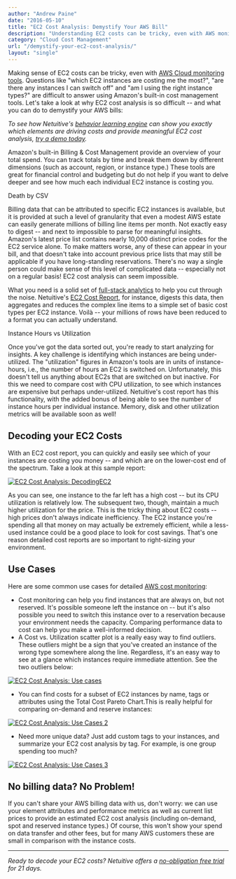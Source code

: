 ```yaml
---
author: "Andrew Paine"
date: "2016-05-10"
title: "EC2 Cost Analysis: Demystify Your AWS Bill"
description: "Understanding EC2 costs can be tricky, even with AWS monitoring. Let's look at why EC2 cost analysis is so tough - and how you can demystify your AWS bills."
category: "Cloud Cost Management"
url: "/demystify-your-ec2-cost-analysis/"
layout: "single"
---
```

Making sense of EC2 costs can be tricky, even with [AWS Cloud monitoring tools](https://www.metricly.com). Questions like "which EC2 instances are costing me the most?", "are there any instances I can switch off" and "am I using the right instance types?" are difficult to answer using Amazon's built-in cost management tools. Let's take a look at why EC2 cost analysis is so difficult -- and what you can do to demystify your AWS bills:

*To see how Netuitive's [behavior learning engine](https://www.metricly.com/behavior-learning-engine) can show you exactly which elements are driving costs and provide meaningful EC2 cost analysis, [try a demo today](https://www.metricly.com/signup).*

Amazon's built-in Billing & Cost Management provide an overview of your total spend. You can track totals by time and break them down by different dimensions (such as account, region, or instance type.) These tools are great for financial control and budgeting but do not help if you want to delve deeper and see how much each individual EC2 instance is costing you.

Death by CSV

Billing data that can be attributed to specific EC2 instances is available, but it is provided at such a level of granularity that even a modest AWS estate can easily generate millions of billing line items per month. Not exactly easy to digest -- and next to impossible to parse for meaningful insights. Amazon's latest price list contains nearly 10,000 distinct price codes for the EC2 service alone. To make matters worse, any of these can appear in your bill, and that doesn't take into account previous price lists that may still be applicable if you have long-standing reservations. There's no way a single person could make sense of this level of complicated data -- especially not on a regular basis! EC2 cost analysis can seem impossible.

What you need is a solid set of [full-stack analytics](https://www.metricly.com/) to help you cut through the noise. Netuitive's [EC2 Cost Report](https://help.netuitive.com/Content/Reports/ec2_cost_report.htm), for instance, digests this data, then aggregates and reduces the complex line items to a simple set of basic cost types per EC2 instance. Voilà -- your millions of rows have been reduced to a format you can actually understand.

Instance Hours vs Utilization

Once you've got the data sorted out, you're ready to start analyzing for insights. A key challenge is identifying which instances are being under-utilized. The "utilization" figures in Amazon's tools are in units of instance-hours, i.e., the number of hours an EC2 is switched on. Unfortunately, this doesn't tell us anything about EC2s that are switched on but inactive. For this we need to compare cost with CPU utilization, to see which instances are expensive but perhaps under-utilized. Netuitive's cost report has this functionality, with the added bonus of being able to see the number of instance hours per individual instance. Memory, disk and other utilization metrics will be available soon as well!

Decoding your EC2 Costs
-----------------------

With an EC2 cost report, you can quickly and easily see which of your instances are costing you money -- and which are on the lower-cost end of the spectrum. Take a look at this sample report:

[![EC2 Cost Analysis: DecodingEC2](https://www.metricly.comhttps://s3-us-west-2.amazonaws.com/com-netuitive-app-usw2-public/wp-content/uploads/2016/05/DecodingEC2.png)](https://www.metricly.comhttps://s3-us-west-2.amazonaws.com/com-netuitive-app-usw2-public/wp-content/uploads/2016/05/DecodingEC2.png)

As you can see, one instance to the far left has a high cost -- but its CPU utilization is relatively low. The subsequent two, though, maintain a much higher utilization for the price. This is the tricky thing about EC2 costs -- high prices don't always indicate inefficiency. The EC2 instance you're spending all that money on may actually be extremely efficient, while a less-used instance could be a good place to look for cost savings. That's one reason detailed cost reports are so important to right-sizing your environment.

Use Cases
---------

Here are some common use cases for detailed [AWS cost monitoring](https://www.metricly.com/):

-   Cost monitoring can help you find instances that are always on, but not reserved. It's possible someone left the instance on -- but it's also possible you need to switch this instance over to a reservation because your environment needs the capacity. Comparing performance data to cost can help you make a well-informed decision.
-   A Cost vs. Utilization scatter plot is a really easy way to find outliers. These outliers might be a sign that you've created an instance of the wrong type somewhere along the line. Regardless, it's an easy way to see at a glance which instances require immediate attention. See the two outliers below:

[![EC2 Cost Analysis: Use cases](https://www.metricly.comhttps://s3-us-west-2.amazonaws.com/com-netuitive-app-usw2-public/wp-content/uploads/2016/05/Use-cases.png)](https://www.metricly.comhttps://s3-us-west-2.amazonaws.com/com-netuitive-app-usw2-public/wp-content/uploads/2016/05/Use-cases.png)

-   You can find costs for a subset of EC2 instances by name, tags or attributes using the Total Cost Pareto Chart.This is really helpful for comparing on-demand and reserve instances:

[![EC2 Cost Analysis: Use Cases 2](https://www.metricly.comhttps://s3-us-west-2.amazonaws.com/com-netuitive-app-usw2-public/wp-content/uploads/2016/05/Use-Cases-2.png)](https://www.metricly.comhttps://s3-us-west-2.amazonaws.com/com-netuitive-app-usw2-public/wp-content/uploads/2016/05/Use-Cases-2.png)

-   Need more unique data? Just add custom tags to your instances, and summarize your EC2 cost analysis by tag. For example, is one group spending too much?

[![EC2 Cost Analysis: Use Cases 3](https://www.metricly.comhttps://s3-us-west-2.amazonaws.com/com-netuitive-app-usw2-public/wp-content/uploads/2016/05/Use-Cases-3.png)](https://www.metricly.comhttps://s3-us-west-2.amazonaws.com/com-netuitive-app-usw2-public/wp-content/uploads/2016/05/Use-Cases-3.png)

No billing data? No Problem!
----------------------------

If you can't share your AWS billing data with us, don't worry: we can use your element attributes and performance metrics as well as current list prices to provide an estimated EC2 cost analysis (including on-demand, spot and reserved instance types.) Of course, this won't show your spend on data transfer and other fees, but for many AWS customers these are small in comparison with the instance costs.

* * * * *

*Ready to decode your EC2 costs? Netuitive offers a [no-obligation free trial](https://www.metricly.com/signup) for 21 days.*

